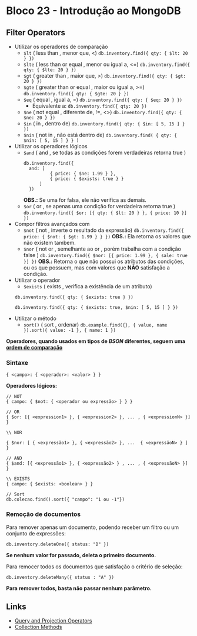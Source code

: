# Bloco 23 - Introdução ao MongoDB

## Filter Operators

- Utilizar os operadores de comparação
  * `$lt` ( less than , menor que, <)
    `db.inventory.find({ qty: { $lt: 20 } })`
  * `$lte` ( less than or equal , menor ou igual a, <=)
    `db.inventory.find({ qty: { $lte: 20 } })`
  * `$gt` ( greater than , maior que, >)
    `db.inventory.find({ qty: { $gt: 20 } })`
  * `$gte` ( greater than or equal , maior ou igual a, >=)
    `db.inventory.find({ qty: { $gte: 20 } })`
  * `$eq` ( equal , igual a, =)
    `db.inventory.find({ qty: { $eq: 20 } })`
    * Equivalente a: `db.inventory.find({ qty: 20 })`
  * `$ne` ( not equal , diferente de, !=, <>)
    `db.inventory.find({ qty: { $ne: 20 } })`
  * `$in` ( in , dentro de)
    `db.inventory.find({ qty: { $in: [ 5, 15 ] } })`
  * `$nin` ( not in , não está dentro de)
    `db.inventory.find( { qty: { $nin: [ 5, 15 ] } } )`
- Utilizar os operadores lógicos
  * `$and` ( and , se todas as condições forem verdadeiras retorna true )
    ```
    db.inventory.find({
      and: [
              { price: { $ne: 1.99 } },
              { price: { $exists: true } }
          ]
      })
    ```
    **OBS.:** Se uma for falsa, ele não verifica as demais.
  * `$or` ( or , se apenas uma condição for verdadeira retorna true )
    `db.inventory.find({ $or: [{ qty: { $lt: 20 } }, { price: 10 }] })`
- Compor filtros avançados com
  * `$not` ( not , inverte o resultado da expressão)
    `db.inventory.find({ price: { $not: { $gt: 1.99 } } })`
    **OBS.:** Ela retorna os valores que não existem tambem.
  * `$nor` ( not or , semelhante ao or , porém trabalha com a condição false )
    `db.inventory.find({ $nor: [{ price: 1.99 }, { sale: true }] })`
    **OBS.:** Retorna o que não possui os atributos das condições, ou os que possuem, mas com valores que **NÃO** satisfação a condição.
- Utilizar o operador
  * `$exists` ( exists , verifica a existência de um atributo)
  ```
  db.inventory.find({ qty: { $exists: true } })

  db.inventory.find({ qty: { $exists: true, $nin: [ 5, 15 ] } })
  ```
- Utilizar o método
  * `sort()` ( sort , ordenar)
    `db.example.find({}, { value, name }).sort({ value: -1 }, { name: 1 })`


**Operadores, quando usados em tipos de *BSON* diferentes, seguem uma [ordem de comparação](https://docs.mongodb.com/manual/reference/bson-type-comparison-order/#bson-types-comparison-order)**

### Sintaxe

```
{ <campo>: { <operador>: <valor> } }
```

**Operadores lógicos:**

```
// NOT
{ campo: { $not: { <operador ou expressão> } } }

// OR
{ $or: [{ <expression1> }, { <expression2> }, ... , { <expressionN> }] }

\\ NOR

{ $nor: [ { <expressão1> }, { <expressão2> }, ...  { <expressãoN> } ] }

// AND
{ $and: [{ <expressão1> }, { <expressão2> } , ... , { <expressãoN> }] }

\\ EXISTS
{ campo: { $exists: <boolean> } }

// Sort
db.colecao.find().sort({ "campo": "1 ou -1"})
```

### Remoção de documentos

Para remover apenas um documento, podendo receber um filtro ou um conjunto de expressões:

```
db.inventory.deleteOne({ status: "D" })
```

**Se nenhum valor for passado, deleta o primeiro documento.**

Para remocer todos os documentos que satisfação o critério de seleção:

```
db.inventory.deleteMany({ status : "A" })
```

**Para remover todos, basta não passar nenhum parâmetro.**

## Links

- [Query and Projection Operators](https://docs.mongodb.com/manual/reference/operator/query/)
- [Collection Methods](https://docs.mongodb.com/manual/reference/method/js-collection/)

